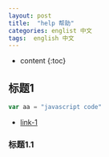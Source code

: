 ```yaml
---
layout: post
title:  "help 帮助"
categories: englist 中文
tags:  english 中文
---
```


* content
{:toc}

## 标题1

```js
var aa = "javascript code"
```

* [link-1](http://www.aaa.com/)

### 标题1.1


